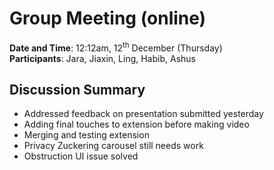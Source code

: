 # Group Meeting (online)
**Date and Time**: 12:12am, 12<sup>th</sup> December (Thursday)\
**Participants**: Jara, Jiaxin, Ling, Habib, Ashus

## Discussion Summary
- Addressed feedback on presentation submitted yesterday
- Adding final touches to extension before making video
- Merging and testing extension 
- Privacy Zuckering carousel still needs work
- Obstruction UI issue solved
